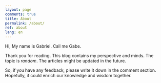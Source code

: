 ```yaml
---
layout: page
comments: true
title: About
permalink: /about/
ref: about
lang: en
---
```


Hi, My name is Gabriel. Call me Gabe.

Thank you for reading. This blog contains my perspective and minds. The topic is _random_. The articles might be updated in the future.

So, if you have any feedback, please write it down in the comment section. Hopefully, it could enrich our knowledge and wisdom together.
